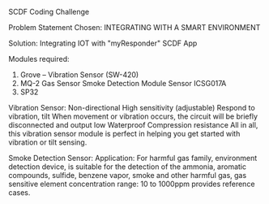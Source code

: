 SCDF Coding Challenge

Problem Statement Chosen: INTEGRATING WITH A SMART ENVIRONMENT

Solution: Integrating IOT with "myResponder" SCDF App


Modules required:
1) Grove – Vibration Sensor (SW-420)
2) MQ-2 Gas Sensor Smoke Detection Module Sensor ICSG017A
3) SP32

Vibration Sensor:
Non-directional
High sensitivity (adjustable)
Respond to vibration, tilt
When movement or vibration occurs, the circuit will be briefly disconnected and output low
Waterproof
Compression resistance
All in all, this vibration sensor module is perfect in helping you get started with vibration or tilt sensing.

Smoke Detection Sensor:
Application:
For harmful gas family, environment detection device, is suitable for the detection of the ammonia, aromatic compounds, sulfide, benzene vapor, smoke and other harmful gas, gas
sensitive element concentration range: 10 to 1000ppm provides reference cases.
